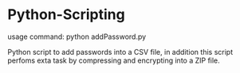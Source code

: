 # Python-Scripting

usage command: python addPassword.py <accountname> <password>

Python script to add passwords into a CSV file, in addition this script perfoms exta task by compressing and encrypting into a ZIP file. 

